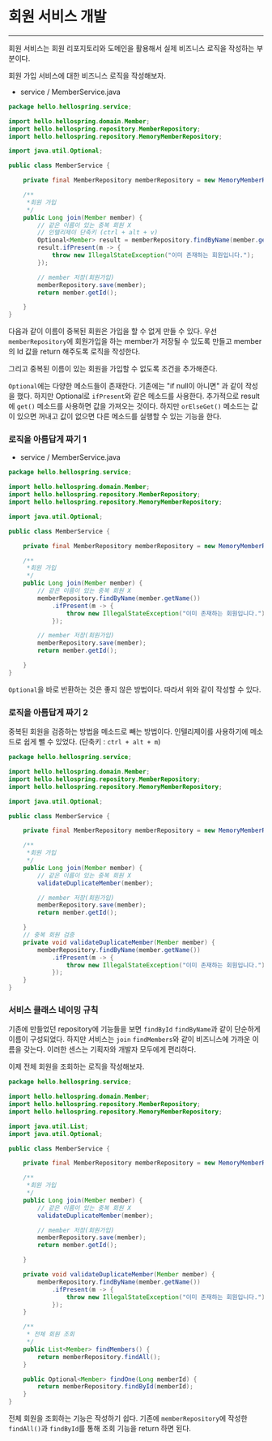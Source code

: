 # 회원 서비스 개발

---

회원 서비스는 회원 리포지토리와 도메인을 활용해서 실제 비즈니스 로직을 작성하는 부분이다.

회원 가입 서비스에 대한 비즈니스 로직을 작성해보자.

* service / MemberService.java

```java
package hello.hellospring.service;

import hello.hellospring.domain.Member;
import hello.hellospring.repository.MemberRepository;
import hello.hellospring.repository.MemoryMemberRepository;

import java.util.Optional;

public class MemberService {

    private final MemberRepository memberRepository = new MemoryMemberRepository();

    /**
     *회원 가입
     */
    public Long join(Member member) {
        // 같은 이름이 있는 중복 회원 X
        // 인텔리제이 단축키 (ctrl + alt + v)
        Optional<Member> result = memberRepository.findByName(member.getName());
        result.ifPresent(m -> {
            throw new IllegalStateException("이미 존재하는 회원입니다.");
        });

        // member 저장(회원가입)
        memberRepository.save(member);
        return member.getId();

    }
}
```

다음과 같이 이름이 중복된 회원은 가입을 할 수 없게 만들 수 있다. 우선 `memberRepository`에 회원가입을 하는 member가 저장될 수 있도록 만들고 member의 Id 값을 return 해주도록 로직을 작성한다.

그리고 중복된 이름이 있는 회원을 가입할 수  없도록 조건을 추가해준다.

`Optional`에는 다양한 메소드들이 존재한다. 기존에는 "if null이 아니면" 과 같이 작성을 했다. 하지만 Optional로 `ifPresent`와 같은 메소드를 사용한다. 추가적으로 result에 `get()` 메소드를 사용하면 값을 가져오는 것이다. 하지만 `orElseGet()` 메소드는 값이 있으면 꺼내고 값이 없으면 다른 메소드를 실행할 수 있는 기능을 한다.



### 로직을 아름답게 짜기 1

* service / MemberService.java

```java
package hello.hellospring.service;

import hello.hellospring.domain.Member;
import hello.hellospring.repository.MemberRepository;
import hello.hellospring.repository.MemoryMemberRepository;

import java.util.Optional;

public class MemberService {

    private final MemberRepository memberRepository = new MemoryMemberRepository();

    /**
     *회원 가입
     */
    public Long join(Member member) {
        // 같은 이름이 있는 중복 회원 X
        memberRepository.findByName(member.getName())
            .ifPresent(m -> {
                throw new IllegalStateException("이미 존재하는 회원입니다.");
            });

        // member 저장(회원가입)
        memberRepository.save(member);
        return member.getId();

    }
}

```

`Optional`을 바로 반환하는 것은 좋지 않은 방법이다. 따라서 위와 같이 작성할 수 있다.



### 로직을 아름답게 짜기 2

 중복된 회원을 검증하는 방법을 메소드로 빼는 방법이다. 인텔리제이를 사용하기에 메소드로 쉽게 뺄 수 있었다. (단축키 : `ctrl + alt + m`)

```java
package hello.hellospring.service;

import hello.hellospring.domain.Member;
import hello.hellospring.repository.MemberRepository;
import hello.hellospring.repository.MemoryMemberRepository;

import java.util.Optional;

public class MemberService {

    private final MemberRepository memberRepository = new MemoryMemberRepository();

    /**
     *회원 가입
     */
    public Long join(Member member) {
        // 같은 이름이 있는 중복 회원 X
        validateDuplicateMember(member);

        // member 저장(회원가입)
        memberRepository.save(member);
        return member.getId();

    }
	// 중복 회원 검증 
    private void validateDuplicateMember(Member member) {
        memberRepository.findByName(member.getName())
            .ifPresent(m -> {
                throw new IllegalStateException("이미 존재하는 회원입니다.");
            });
    }
}
```



### 서비스 클래스 네이밍 규칙

기존에 만들었던 repository에 기능들을 보면 `findById` `findByName`과 같이 단순하게 이름이 구성되었다. 하지만 서비스는 `join` `findMembers`와 같이 비즈니스에 가까운 이름을 갖는다. 이러한 센스는 기획자와 개발자 모두에게 편리하다.

이제 전체 회원을 조회하는 로직을 작성해보자.

```java
package hello.hellospring.service;

import hello.hellospring.domain.Member;
import hello.hellospring.repository.MemberRepository;
import hello.hellospring.repository.MemoryMemberRepository;

import java.util.List;
import java.util.Optional;

public class MemberService {

    private final MemberRepository memberRepository = new MemoryMemberRepository();

    /**
     *회원 가입
     */
    public Long join(Member member) {
        // 같은 이름이 있는 중복 회원 X
        validateDuplicateMember(member);

        // member 저장(회원가입)
        memberRepository.save(member);
        return member.getId();

    }

    private void validateDuplicateMember(Member member) {
        memberRepository.findByName(member.getName())
            .ifPresent(m -> {
                throw new IllegalStateException("이미 존재하는 회원입니다.");
            });
    }

    /**
     * 전체 회원 조회
     */
    public List<Member> findMembers() {
        return memberRepository.findAll();
    }

    public Optional<Member> findOne(Long memberId) {
        return memberRepository.findById(memberId);
    }
}
```

전체 회원을 조회하는 기능은 작성하기 쉽다. 기존에 `memberRepository`에 작성한 `findAll()`과 `findById`를 통해 조회 기능을 return 하면 된다.

